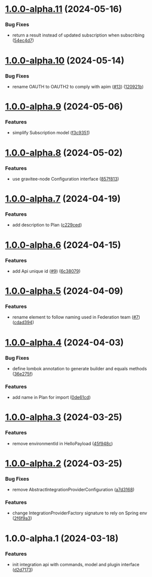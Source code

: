 # [1.0.0-alpha.11](https://github.com/gravitee-io/gravitee-integration-api/compare/1.0.0-alpha.10...1.0.0-alpha.11) (2024-05-16)


### Bug Fixes

* return a result instead of updated subscription when subscribing ([54ec4d7](https://github.com/gravitee-io/gravitee-integration-api/commit/54ec4d74022411e3e0166bf2fe70f8adaee7fc15))

# [1.0.0-alpha.10](https://github.com/gravitee-io/gravitee-integration-api/compare/1.0.0-alpha.9...1.0.0-alpha.10) (2024-05-14)


### Bug Fixes

* rename OAUTH to OAUTH2 to comply with apim ([#13](https://github.com/gravitee-io/gravitee-integration-api/issues/13)) ([120921b](https://github.com/gravitee-io/gravitee-integration-api/commit/120921bbd9ca025795456f10b68d831a14b19c75))

# [1.0.0-alpha.9](https://github.com/gravitee-io/gravitee-integration-api/compare/1.0.0-alpha.8...1.0.0-alpha.9) (2024-05-06)


### Features

* simplify Subscription model ([f3c9351](https://github.com/gravitee-io/gravitee-integration-api/commit/f3c935194be4b711eda2b9da91abfeed86321a6a))

# [1.0.0-alpha.8](https://github.com/gravitee-io/gravitee-integration-api/compare/1.0.0-alpha.7...1.0.0-alpha.8) (2024-05-02)


### Features

* use gravitee-node Configuration interface ([857f813](https://github.com/gravitee-io/gravitee-integration-api/commit/857f813570bb55c278b6ec9c9b64e88ac9eea4b7))

# [1.0.0-alpha.7](https://github.com/gravitee-io/gravitee-integration-api/compare/1.0.0-alpha.6...1.0.0-alpha.7) (2024-04-19)


### Features

* add description to Plan ([c229ced](https://github.com/gravitee-io/gravitee-integration-api/commit/c229ced3510c7fb2f26368b8411fd807a98f26e4))

# [1.0.0-alpha.6](https://github.com/gravitee-io/gravitee-integration-api/compare/1.0.0-alpha.5...1.0.0-alpha.6) (2024-04-15)


### Features

* add Api unique id ([#9](https://github.com/gravitee-io/gravitee-integration-api/issues/9)) ([6c38079](https://github.com/gravitee-io/gravitee-integration-api/commit/6c38079fe2e2b56b22e3f0780f6bd4a22c4cf314))

# [1.0.0-alpha.5](https://github.com/gravitee-io/gravitee-integration-api/compare/1.0.0-alpha.4...1.0.0-alpha.5) (2024-04-09)


### Features

* rename element to follow naming used in Federation team ([#7](https://github.com/gravitee-io/gravitee-integration-api/issues/7)) ([cdad394](https://github.com/gravitee-io/gravitee-integration-api/commit/cdad394c5339de39d9e588a9bdd31f8d8e96d4cf))

# [1.0.0-alpha.4](https://github.com/gravitee-io/gravitee-integration-api/compare/1.0.0-alpha.3...1.0.0-alpha.4) (2024-04-03)


### Bug Fixes

* define lombok annotation to generate builder and equals methods ([36e275f](https://github.com/gravitee-io/gravitee-integration-api/commit/36e275ffd3cc83589bd21679c5c601c539d4fc0a))


### Features

* add name in Plan for import ([0de61cd](https://github.com/gravitee-io/gravitee-integration-api/commit/0de61cd45ee905f9146112314b9ab26539fcd62e))

# [1.0.0-alpha.3](https://github.com/gravitee-io/gravitee-integration-api/compare/1.0.0-alpha.2...1.0.0-alpha.3) (2024-03-25)


### Features

* remove environmentId in HelloPayload ([45f948c](https://github.com/gravitee-io/gravitee-integration-api/commit/45f948c91b970b0b5b9aea71a9e913821ebac0ea))

# [1.0.0-alpha.2](https://github.com/gravitee-io/gravitee-integration-api/compare/1.0.0-alpha.1...1.0.0-alpha.2) (2024-03-25)


### Bug Fixes

* remove AbstractIntegrationProviderConfiguration ([a7d3168](https://github.com/gravitee-io/gravitee-integration-api/commit/a7d3168650e54dd7126a39faf17e75b7176c5451))


### Features

* change IntegrationProviderFactory signature to rely on Spring env ([2f6f9a3](https://github.com/gravitee-io/gravitee-integration-api/commit/2f6f9a343be796cfa434ba15f6280da81d2382e9))

# 1.0.0-alpha.1 (2024-03-18)


### Features

* init integration api with commands, model and plugin interface ([d2d7173](https://github.com/gravitee-io/gravitee-integration-api/commit/d2d7173ed03d93ca70123a83da630bd78cd2a644))
